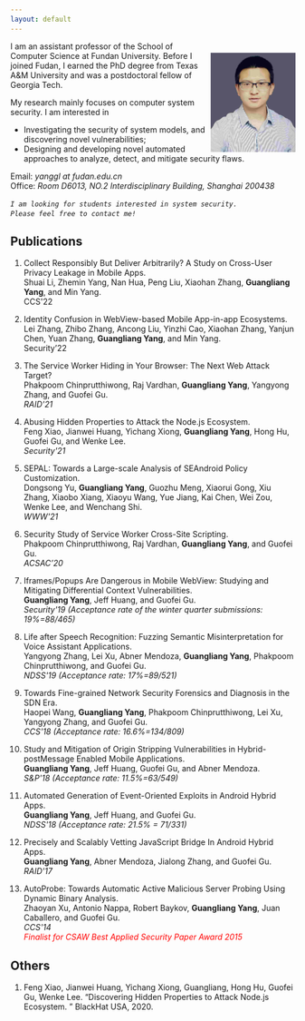 ```yaml
---
layout: default
---
```


<img width="150px"  style="float:right; margin-left:10px;margin-top:20px;" src="./pictures/self.jpg">


I am an assistant professor of the School of Computer Science at Fundan University. Before I joined Fudan, I earned the PhD degree from Texas A&M University and was a postdoctoral fellow of Georgia Tech.  

My research mainly focuses on computer system security. I am interested in  
 
 - Investigating the security of system models, and discovering novel vulnerabilities;
 - Designing and developing novel automated approaches to analyze, detect, and mitigate security flaws.

Email:<em>   yanggl at fudan.edu.cn</em>    
Office:<em> Room D6013, NO.2 Interdisciplinary Building, Shanghai 200438</em>  
   
<code><em>I am looking for students interested in system security. Please feel free to contact me!</em> </code>

## Publications


1. Collect Responsibly But Deliver Arbitrarily? A Study on Cross-User Privacy Leakage in Mobile Apps.  
Shuai Li, Zhemin Yang, Nan Hua, Peng Liu, Xiaohan Zhang, **Guangliang Yang**, and Min Yang.  
CCS'22

3. Identity Confusion in WebView-based Mobile App-in-app Ecosystems.  
Lei Zhang, Zhibo Zhang, Ancong Liu, Yinzhi Cao, Xiaohan Zhang, Yanjun Chen, Yuan Zhang, **Guangliang Yang**, and Min Yang.  
Security’22  

2. The Service Worker Hiding in Your Browser: The Next Web Attack Target?    
Phakpoom Chinprutthiwong, Raj Vardhan, **Guangliang Yang**, Yangyong Zhang, and Guofei Gu.   
*RAID'21*

2. Abusing Hidden Properties to Attack the Node.js Ecosystem.  
Feng Xiao, Jianwei Huang, Yichang Xiong, **Guangliang Yang**, Hong Hu, Guofei Gu, and Wenke Lee.  
*Security'21*

9. SEPAL: Towards a Large-scale Analysis of SEAndroid Policy Customization.  
Dongsong Yu, **Guangliang Yang**, Guozhu Meng, Xiaorui Gong, Xiu Zhang, Xiaobo Xiang, Xiaoyu Wang, Yue Jiang, Kai Chen, Wei Zou, Wenke Lee, and Wenchang Shi.  
*WWW'21*

8. Security Study of Service Worker Cross-Site Scripting.  
Phakpoom Chinprutthiwong, Raj Vardhan, **Guangliang Yang**, and Guofei Gu.  
*ACSAC’20*

7. Iframes/Popups Are Dangerous in Mobile WebView: Studying and Mitigating Differential Context Vulnerabilities.  
**Guangliang Yang**, Jeff Huang, and Guofei Gu.  
*Security'19 (Acceptance rate of the winter quarter submissions: 19%=88/465)*

6. Life after Speech Recognition: Fuzzing Semantic Misinterpretation for Voice Assistant Applications.   
Yangyong Zhang, Lei Xu, Abner Mendoza, **Guangliang Yang**, Phakpoom Chinprutthiwong, and Guofei Gu.   
*NDSS'19 (Acceptance rate: 17%=89/521)*

5. Towards Fine-grained Network Security Forensics and Diagnosis in the SDN Era.   
Haopei Wang, **Guangliang Yang**, Phakpoom Chinprutthiwong, Lei Xu, Yangyong Zhang, and Guofei Gu.  
*CCS'18 (Acceptance rate: 16.6%=134/809)*

4. Study and Mitigation of Origin Stripping Vulnerabilities in Hybrid-postMessage Enabled Mobile Applications.   
**Guangliang Yang**, Jeff Huang, Guofei Gu, and Abner Mendoza.  
*S&P'18 (Acceptance rate: 11.5%=63/549)*

3. Automated Generation of Event-Oriented Exploits in Android Hybrid Apps.    
**Guangliang Yang**, Jeff Huang, and Guofei Gu.  
*NDSS'18 (Acceptance rate: 21.5% = 71/331)*

2. Precisely and Scalably Vetting JavaScript Bridge In Android Hybrid Apps.    
**Guangliang Yang**, Abner Mendoza, Jialong Zhang, and Guofei Gu.  
*RAID'17*

1. AutoProbe: Towards Automatic Active Malicious Server Probing Using Dynamic Binary Analysis.   
Zhaoyan Xu, Antonio Nappa, Robert Baykov, **Guangliang Yang**, Juan Caballero, and Guofei Gu.  
*CCS'14*  
<span style="color:red">*Finalist for CSAW Best Applied Security Paper Award 2015*<span style="color:red">
  

## Others

1. Feng Xiao, Jianwei Huang, Yichang Xiong, Guangliang, Hong Hu, Guofei Gu, Wenke Lee. “Discovering Hidden Properties to Attack Node.js Ecosystem. ” BlackHat USA, 2020.

